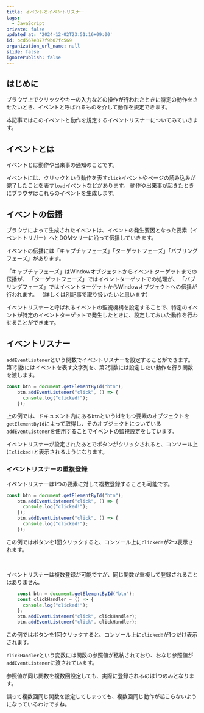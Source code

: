 ```yaml
---
title: イベントとイベントリスナー
tags:
  - JavaScript
private: false
updated_at: '2024-12-02T23:51:16+09:00'
id: bcd567e377f9b07fc569
organization_url_name: null
slide: false
ignorePublish: false
---
```

## はじめに
ブラウザ上でクリックやキーの入力などの操作が行われたときに特定の動作をさせたいとき、イベントと呼ばれるものを介して動作を規定できます。

本記事ではこのイベントと動作を規定するイベントリスナーについてみていきます。
## イベントとは
イベントとは動作や出来事の通知のことです。

イベントには、クリックという動作を表す`click`イベントやページの読み込みが完了したことを表す`load`イベントなどがあります。
動作や出来事が起きたときにブラウザはこれらのイベントを生成します。
## イベントの伝播
ブラウザによって生成されたイベントは、イベントの発生要因となった要素（イベントトリガー）へとDOMツリーに沿って伝播していきます。

イベントの伝播には「キャプチャフェーズ」「ターゲットフェーズ」「バブリングフェーズ」があります。

「キャプチャフェーズ」はWindowオブジェクトからイベントターゲットまでの伝播が、
「ターゲットフェーズ」ではイベントターゲットでの処理が、
「バブリングフェーズ」ではイベントターゲットからWindowオブジェクトへの伝播が行われます。
（詳しくは別記事で取り扱いたいと思います）

イベントリスナーと呼ばれるイベントの監視機構を設定することで、特定のイベントが特定のイベントターゲットで発生したときに、設定しておいた動作を行わせることができます。
## イベントリスナー
`addEventListener`という関数でイベントリスナーを設定することができます。
第1引数にはイベントを表す文字列を、第2引数には設定したい動作を行う関数を渡します。
```js
const btn = document.getElementById("btn");
    btn.addEventListener("click", () => {
      console.log("clicked!");
    });
```
上の例では、ドキュメント内にある`btn`というidをもつ要素のオブジェクトを`getElementById`によって取得し、そのオブジェクトについている`addEventListener`を使用することでイベントの監視設定をしています。

イベントリスナーが設定されたあとでボタンがクリックされると、コンソール上に`clicked!`と表示されるようになります。

### イベントリスナーの重複登録
イベントリスナーは1つの要素に対して複数登録することも可能です。
```js
const btn = document.getElementById("btn");
    btn.addEventListener("click", () => {
      console.log("clicked!");
    });
    btn.addEventListener("click", () => {
      console.log("clicked!");
    });
```
この例ではボタンを1回クリックすると、コンソール上に`clicked!`が2つ表示されます。

<br/>

イベントリスナーは複数登録が可能ですが、同じ関数が重複して登録されることはありません。
```js
    const btn = document.getElementById("btn");
    const clickHandler = () => {
      console.log("clicked!");
    };
    btn.addEventListener("click", clickHandler);
    btn.addEventListener("click", clickHandler);
```
この例ではボタンを1回クリックすると、コンソール上に`clicked!`が1つだけ表示されます。

`clickHandler`という変数には関数の参照値が格納されており、おなじ参照値が`addEventListener`に渡されています。

参照値が同じ関数を複数回設定しても、実際に登録されるのは1つのみとなります。

誤って複数回同じ関数を設定してしまっても、複数回同じ動作が起こらないようになっているわけですね。
